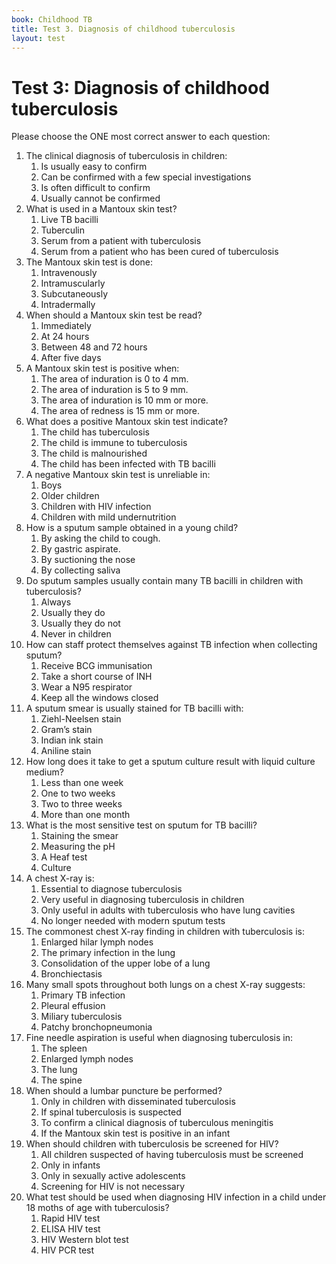 ```yaml
---
book: Childhood TB
title: Test 3. Diagnosis of childhood tuberculosis
layout: test
---
```


# Test 3: Diagnosis of childhood tuberculosis

Please choose the ONE most correct answer to each question:

1.	The clinical diagnosis of tuberculosis in children:
	1.	Is usually easy to confirm
	1.	Can be confirmed with a few special investigations
	1.	Is often difficult to confirm
	1.	Usually cannot be confirmed
2.	What is used in a Mantoux skin test?
	1.	Live TB bacilli
	1.	Tuberculin
	1.	Serum from a patient with tuberculosis
	1.	Serum from a patient who has been cured of tuberculosis
3.	The Mantoux skin test is done:
	1.	Intravenously
	1.	Intramuscularly
	1.	Subcutaneously
	1.	Intradermally
4.	When should a Mantoux skin test be read?
	1.	Immediately
	1.	At 24 hours
	1.	Between 48 and 72 hours
	1.	After five days
5.	A Mantoux skin test is positive when:
	1.	The area of induration is 0 to 4 mm.
	1.	The area of induration is 5 to 9 mm.
	1.	The area of induration is 10 mm or more.
	1.	The area of redness is 15 mm or more.
6.	What does a positive Mantoux skin test indicate?
	1.	The child has tuberculosis
	1.	The child is immune to tuberculosis
	1.	The child is malnourished
	1.	The child has been infected with TB bacilli
7.	A negative Mantoux skin test is unreliable in:
	1.	Boys
	1.	Older children
	1.	Children with HIV infection
	1.	Children with mild undernutrition
8.	How is a sputum sample obtained in a young child?
	1.	By asking the child to cough.
	1.	By gastric aspirate.
	1.	By suctioning the nose
	1.	By collecting saliva
9.	Do sputum samples usually contain many TB bacilli in children with tuberculosis?
	1.	Always
	1.	Usually they do
	1.	Usually they do not
	1.	Never in children
10.	How can staff protect themselves against TB infection when collecting sputum?
	1.	Receive BCG immunisation
	1.	Take a short course of INH
	1.	Wear a N95 respirator
	1.	Keep all the windows closed
11.	A sputum smear is usually stained for TB bacilli with:
	1.	Ziehl-Neelsen stain
	1.	Gram’s stain
	1.	Indian ink stain
	1.	Aniline stain
12.	How long does it take to get a sputum culture result with liquid culture medium?
	1.	Less than one week
	1.	One to two weeks
	1.	Two to three weeks
	1.	More than one month
13.	What is the most sensitive test on sputum for TB bacilli?
	1.	Staining the smear
	1.	Measuring the pH
	1.	A Heaf test
	1.	Culture
14.	A chest X-ray is:
	1.	Essential to diagnose tuberculosis
	1.	Very useful in diagnosing tuberculosis in children
	1.	Only useful in adults with tuberculosis who have lung cavities
	1.	No longer needed with modern sputum tests
15.	The commonest chest X-ray finding in children with tuberculosis is:
	1.	Enlarged hilar lymph nodes
	1.	The primary infection in the lung
	1.	Consolidation of the upper lobe of a lung
	1.	Bronchiectasis
16.	Many small spots throughout both lungs on a chest X-ray suggests:
	1.	Primary TB infection
	1.	Pleural effusion
	1.	Miliary tuberculosis
	1.	Patchy bronchopneumonia
17.	Fine needle aspiration is useful when diagnosing tuberculosis in:
	1.	The spleen
	1.	Enlarged lymph nodes
	1.	The lung
	1.	The spine
18.	When should a lumbar puncture be performed?
	1.	Only in children with disseminated tuberculosis
	1.	If spinal tuberculosis is suspected
	1.	To confirm a clinical diagnosis of tuberculous meningitis
	1.	If the Mantoux skin test is positive in an infant
19.	When should children with tuberculosis be screened for HIV?
	1.	All children suspected of having tuberculosis must be screened
	1.	Only in infants
	1.	Only in sexually active adolescents
	1.	Screening for HIV is not necessary
20.	What test should be used when diagnosing HIV infection in a child under 18 moths of age with tuberculosis?
	1.	Rapid HIV test
	1.	ELISA HIV test
	1.	HIV Western blot test
	1.	HIV PCR test
